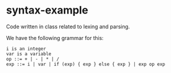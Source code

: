 # syntax-example
Code written in class related to lexing and parsing.

We have the following grammar for this:

```
i is an integer
var is a variable
op ::= + | - | * | /
exp ::= i | var | if (exp) { exp } else { exp } | exp op exp
```
